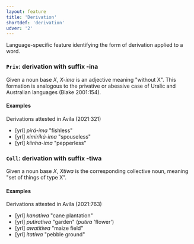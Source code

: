 ```yaml
---
layout: feature
title: 'Derivation'
shortdef: 'derivation'
udver: '2'
---
```


Language-specific feature identifying the form of derivation applied to a word.

### <a name="Priv">`Priv`</a>: derivation with suffix -ina

Given a noun base *X*, *X-ima* is an adjective meaning "without X". This formation is analogous to the privative or abessive case of Uralic and Australian languages (Blake 2001:154).

#### Examples

Derivations attested in Avila (2021:321)

* [yrl] _pirá-ima_ "fishless"
* [yrl] _ximirikú-ima_ "spouseless"
* [yrl] _kiinha-ima_ "pepperless"

### <a name="Coll">`Coll`</a>: derivation with suffix -tiwa

Given a noun base *X*, *Xtiwa* is the corresponding collective noun, meaning "set of things of type X".

#### Examples

Derivations attested in Avila (2021:763)

* [yrl] _kanatiwa_ "cane plantation"
* [yrl] _putiratiwa_ "garden" (_putira_ 'flower')
* [yrl] _awatitiwa_ "maize field"
* [yrl] _itatiwa_ "pebble ground"


<!-- Interlanguage links updated Ne 5. května 2024, 18:19:54 CEST -->
